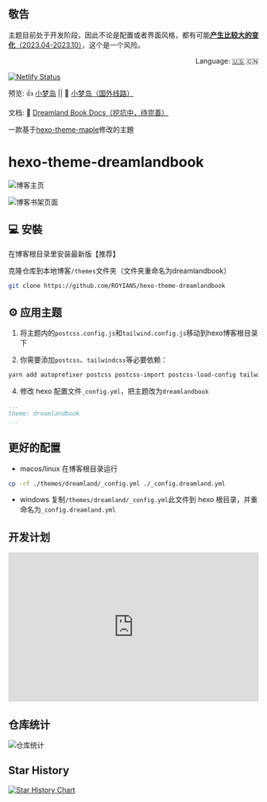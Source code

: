 ## 敬告

主题目前处于开发阶段，因此不论是配置或者界面风格，都有可能<u>**产生比较大的变化**（2023.04-2023.10）</u>，这个是一个风险。
<div align="right">
  Language:
  <a title="Chinese" href="docs/en-US/README.md">🇺🇸</a>
  🇨🇳
</div>

[![Netlify Status](https://api.netlify.com/api/v1/badges/6b8f25a4-3d4a-42c0-bf79-2a2ab792e070/deploy-status)](https://app.netlify.com/sites/royians/deploys)


预览: 👍 [小梦岛](https://blog.vidorra.life/) || 🤞 [小梦岛（国外线路）](https://royians.netlify.app/)

文档: 📖 [Dreamland Book Docs（挖坑中，待完善）](https://blog.vidorra.life/books/hexo-theme-dreamlandbook/)

一款基于[hexo-theme-maple](https://github.com/xbmlz/hexo-theme-maple)修改的主題

# hexo-theme-dreamlandbook

![博客主页](https://s2.loli.net/2023/05/12/bfViMkJWOpFalHu.png)

![博客书架页面](https://s2.loli.net/2023/05/12/dnJqXvjF4DghELV.png)

## 💻 安裝

在博客根目录里安装最新版【推荐】

克隆仓库到本地博客`/themes`文件夹（文件夹重命名为dreamlandbook）

```bash
git clone https://github.com/ROYIANS/hexo-theme-dreamlandbook
```

## ⚙ 应用主题

1. 将主题内的`postcss.config.js`和`tailwind.config.js`移动到hexo博客根目录下

2. 你需要添加`postcss`、`tailwindcss`等必要依赖：

```bash
yarn add autoprefixer postcss postcss-import postcss-load-config tailwindcss tailwindcss-typography
```

4. 修改 hexo 配置文件`_config.yml`，把主题改为`dreamlandbook`

```yml
...
theme: dreamlandbook
...
```

## 更好的配置

- macos/linux
  在博客根目录运行

```bash
cp -rf ./themes/dreamland/_config.yml ./_config.dreamland.yml
```

- windows
  复制`/themes/dreamland/_config.yml`此文件到 hexo 根目录，并重命名为`_config.dreamland.yml`

## 开发计划

<iframe width="100%" height="300px" style="border: none" src="https://royians.notion.site/DreamlandBook-63be2c44cad845d7affbc4d5ec62d24d">
</iframe>

## 仓库统计

![仓库统计](https://repobeats.axiom.co/api/embed/85344a0267b16b67a5e7beedb3f070b82cc52388.svg "Repobeats analytics image")

## Star History

[![Star History Chart](https://api.star-history.com/svg?repos=ROYIANS/hexo-theme-dreamlandbook&type=Date)](https://star-history.com/#ROYIANS/hexo-theme-dreamlandbook&Date)
